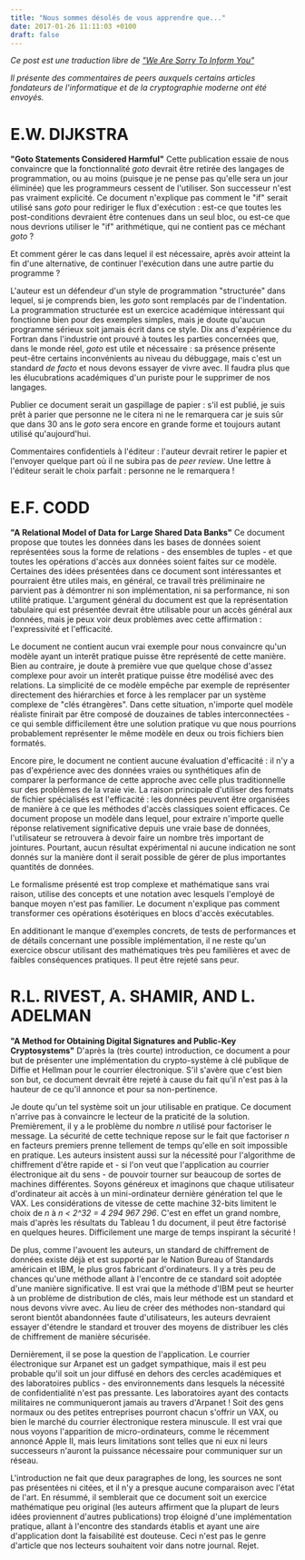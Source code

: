 ```yaml
---
title: "Nous sommes désolés de vous apprendre que..."
date: 2017-01-26 11:11:03 +0100
draft: false
---
```


*Ce post est une traduction libre de ["We Are Sorry To Inform You"](http://www.fang.ece.ufl.edu/reject.html)*

*Il présente des commentaires de peers auxquels certains articles fondateurs de l'informatique et de la cryptographie moderne ont été envoyés.*

<!-- more -->

# E.W. DIJKSTRA

**"Goto Statements Considered Harmful"** Cette publication essaie de nous convaincre que la fonctionnalité *goto* devrait être retirée des langages de programmation, ou au moins (puisque je ne pense pas qu'elle sera un jour éliminée) que les programmeurs cessent de l'utiliser. Son successeur n'est pas vraiment explicité. Ce document n'explique pas comment le "if" serait utilisé sans *goto* pour rediriger le flux d'exécution : est-ce que toutes les post-conditions devraient être contenues dans un seul bloc, ou est-ce que nous devrions utiliser le "if" arithmétique, qui ne contient pas ce méchant *goto* ?

Et comment gérer le cas dans lequel il est nécessaire, après avoir atteint la fin d'une alternative, de continuer l'exécution dans une autre partie du programme ?

L'auteur est un défendeur d'un style de programmation "structurée" dans lequel, si je comprends bien, les *goto* sont remplacés par de l'indentation. La programmation structurée est un exercice académique intéressant qui fonctionne bien pour des exemples simples, mais je doute qu'aucun programme sérieux soit jamais écrit dans ce style. Dix ans d'expérience du Fortran dans l'industrie ont prouvé à toutes les parties concernées que, dans le monde réel, *goto* est utile et nécessaire : sa présence présente peut-être certains inconvénients au niveau du débuggage, mais c'est un standard *de facto* et nous devons essayer de vivre avec. Il faudra plus que les élucubrations académiques d'un puriste pour le supprimer de nos langages.

Publier ce document serait un gaspillage de papier : s'il est publié, je suis prêt à parier que personne ne le citera ni ne le remarquera car je suis sûr que dans 30 ans le *goto* sera encore en grande forme et toujours autant utilisé qu'aujourd'hui.

Commentaires confidentiels à l'éditeur : l'auteur devrait retirer le papier et l'envoyer quelque part où il ne subira pas de *peer review*. Une lettre à l'éditeur serait le choix parfait : personne ne le remarquera !

# E.F. CODD

**"A Relational Model of Data for Large Shared Data Banks"** Ce document propose que toutes les données dans les bases de données soient représentées sous la forme de relations - des ensembles de tuples - et que toutes les opérations d'accès aux données soient faites sur ce modèle. Certaines des idées présentées dans ce document sont intéressantes et pourraient être utiles mais, en général, ce travail très préliminaire ne parvient pas à démontrer ni son implémentation, ni sa performance, ni son utilité pratique. L'argument général du document est que la représentation tabulaire qui est présentée devrait être utilisable pour un accès général aux données, mais je peux voir deux problèmes avec cette affirmation : l'expressivité et l'efficacité.

Le document ne contient aucun vrai exemple pour nous convaincre qu'un modèle ayant un interêt pratique puisse être représenté de cette manière. Bien au contraire, je doute à première vue que quelque chose d'assez complexe pour avoir un interêt pratique puisse être modélisé avec des relations. La simplicité de ce modèle empêche par exemple de représenter directement des hiérarchies et force à les remplacer par un système complexe de "clés étrangères". Dans cette situation, n'importe quel modèle réaliste finirait par être composé de douzaines de tables interconnectées - ce qui semble difficilement être une solution pratique vu que nous pourrions probablement représenter le même modèle en deux ou trois fichiers bien formatés.

Encore pire, le document ne contient aucune évaluation d'efficacité : il n'y a pas d'expérience avec des données vraies ou synthétiques afin de comparer la performance de cette approche avec celle plus traditionnelle sur des problèmes de la vraie vie. La raison principale d'utiliser des formats de fichier spécialisés est l'efficacité : les données peuvent être organisées de manière à ce que les méthodes d'accès classiques soient efficaces. Ce document propose un modèle dans lequel, pour extraire n'importe quelle réponse relativement significative depuis une vraie base de données, l'utilisateur se retrouvera à devoir faire un nombre très important de jointures. Pourtant, aucun résultat expérimental ni aucune indication ne sont donnés sur la manière dont il serait possible de gérer de plus importantes quantités de données.

Le formalisme présenté est trop complexe et mathématique sans vrai raison, utilise des concepts et une notation avec lesquels l'employé de banque moyen n'est pas familier. Le document n'explique pas comment transformer ces opérations ésotériques en blocs d'accès exécutables.

En additionant le manque d'exemples concrets, de tests de performances et de détails concernant une possible implémentation, il ne reste qu'un exercice obscur utilisant des mathématiques très peu familières et avec de faibles conséquences pratiques. Il peut être rejeté sans peur.

# R.L. RIVEST, A. SHAMIR, AND L. ADELMAN

**"A Method for Obtaining Digital Signatures and Public-Key Cryptosystems"** D'après la (très courte) introduction, ce document a pour but de présenter une implémentation du crypto-système à clé publique de Diffie et Hellman pour le courrier électronique. S'il s'avère que c'est bien son but, ce document devrait être rejeté à cause du fait qu'il n'est pas à la hauteur de ce qu'il annonce et pour sa non-pertinence.

Je doute qu'un tel système soit un jour utilisable en pratique. Ce document n'arrive pas à convaincre le lecteur de la praticité de la solution. Premièrement, il y a le problème du nombre *n* utilisé pour factoriser le message. La sécurité de cette technique repose sur le fait que factoriser *n* en facteurs premiers prenne tellement de temps qu'elle en soit impossible en pratique. Les auteurs insistent aussi sur la nécessité pour l'algorithme de chiffrement d'être rapide et - si l'on veut que l'application au courrier électronique ait du sens - de pouvoir tourner sur beaucoup de sortes de machines différentes. Soyons généreux et imaginons que chaque utilisateur d'ordinateur ait accès à un mini-ordinateur dernière génération tel que le VAX. Les considérations de vitesse de cette machine 32-bits limitent le choix de *n* à *n < 2^32 = 4 294 967 296*. C'est en effet un grand nombre, mais d'après les résultats du Tableau 1 du document, il peut être factorisé en quelques heures. Difficilement une marge de temps inspirant la sécurité !

De plus, comme l'avouent les auteurs, un standard de chiffrement de données existe déjà et est supporté par le Nation Bureau of Standards américain et IBM, le plus gros fabricant d'ordinateurs. Il y a très peu de chances qu'une méthode allant à l'encontre de ce standard soit adoptée d'une manière significative. Il est vrai que la méthode d'IBM peut se heurter à un problème de distribution de clés, mais leur méthode est un standard et nous devons vivre avec. Au lieu de créer des méthodes non-standard qui seront bientôt abandonnées faute d'utilisateurs, les auteurs devraient essayer d'étendre le standard et trouver des moyens de distribuer les clés de chiffrement de manière sécurisée.

Dernièrement, il se pose la question de l'application. Le courrier électronique sur Arpanet est un gadget sympathique, mais il est peu probable qu'il soit un jour diffusé en dehors des cercles académiques et des laboratoires publics - des environnements dans lesquels la nécessité de confidentialité n'est pas pressante. Les laboratoires ayant des contacts militaires ne communiqueront jamais au travers d'Arpanet ! Soit des gens normaux ou des petites entreprises pourront chacun s'offrir un VAX, ou bien le marché du courrier électronique restera minuscule. Il est vrai que nous voyons l'apparition de micro-ordinateurs, comme le récemment annoncé Apple II, mais leurs limitations sont telles que ni eux ni leurs successeurs n'auront la puissance nécessaire pour communiquer sur un réseau.

L'introduction ne fait que deux paragraphes de long, les sources ne sont pas présentées ni citées, et il n'y a presque aucune comparaison avec l'état de l'art. En résummé, il semblerait que ce document soit un exercice mathématique peu original (les auteurs affirment que la plupart de leurs idées proviennent d'autres publications) trop éloigné d'une implémentation pratique, allant à l'encontre des standards établis et ayant une aire d'application dont la faisabilité est douteuse. Ceci n'est pas le genre d'article que nos lecteurs souhaitent voir dans notre journal. Rejet.
